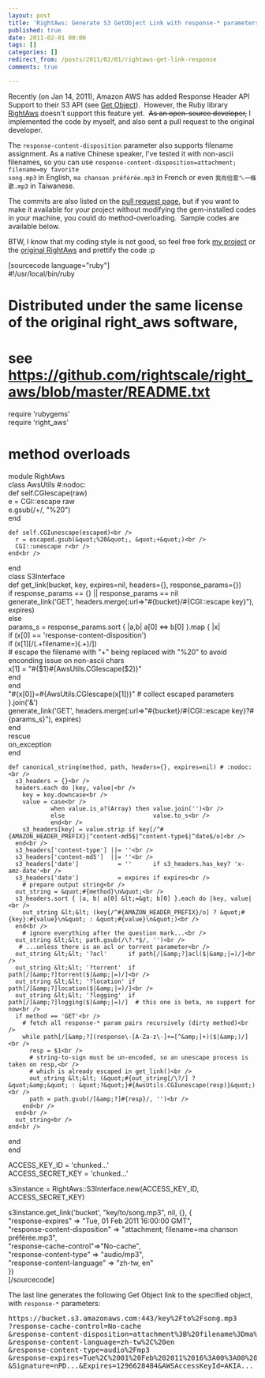 ```yaml
---
layout: post
title: 'RightAws: Generate S3 GetObject Link with response-* parameters'
published: true
date: 2011-02-01 00:00
tags: []
categories: []
redirect_from: /posts/2011/02/01/rightaws-get-link-response
comments: true

---
```


Recently (on Jan 14, 2011), Amazon AWS has added&nbsp;Response Header API Support to their S3 API (see <a href="http://docs.amazonwebservices.com/AmazonS3/latest/API/RESTObjectGET.html" target="_blank">Get Object</a>). &nbsp;However, the Ruby library <a href="https://github.com/rightscale/right_aws" target="_blank">RightAws</a> doesn't support this feature yet. &nbsp;<del>As an open-source developer,</del> I implemented the code by myself, and also sent a pull request to the original developer.

The <code>response-content-disposition</code> parameter also supports filename assignment.  As a native Chinese speaker, I've tested it with non-ascii filenames, so you can use <code>response-content-disposition=attachment; filename=my favorite song.mp3</code> in English, <code>ma chanson préférée.mp3</code> in French or even <code>我尚佮意ㄟ一條歌.mp3</code> in Taiwanese.

The commits are also listed on the <a href="https://github.com/rightscale/right_aws/pull/47" target="_blank">pull request page</a>, but if you want to make it available for your project without modifying the gem-installed codes in your machine, you could do method-overloading. &nbsp;Sample codes are available below.

BTW, I know that my coding style is not good, so feel free fork <a href="https://github.com/chitsaou/right_aws" target="_blank">my project</a> or the <a href="https://github.com/rightscale/right_aws" target="_blank">original RightAws</a> and prettify the code :p

<!--more-->

[sourcecode language="ruby"]<br />
#!/usr/local/bin/ruby<br />
# Distributed under the same license of the original right_aws software,<br />
# see https://github.com/rightscale/right_aws/blob/master/README.txt

require 'rubygems'<br />
require 'right_aws'

# method overloads<br />
module RightAws<br />
  class AwsUtils #:nodoc:<br />
    def self.CGIescape(raw)<br />
      e = CGI::escape raw<br />
      e.gsub(/\+/, &quot;%20&quot;)<br />
    end

    def self.CGIunescape(escaped)<br />
      r = escaped.gsub(&quot;%20&quot;, &quot;+&quot;)<br />
      CGI::unescape r<br />
    end<br />
  end<br />
  class S3Interface<br />
    def get_link(bucket, key, expires=nil, headers={}, response_params={})<br />
      if response_params == {} || response_params == nil<br />
        generate_link('GET', headers.merge(:url=&gt;&quot;#{bucket}/#{CGI::escape key}&quot;), expires)<br />
      else<br />
        params_s = response_params.sort { |a,b| a[0] &lt;=&gt; b[0] }.map { |x|<br />
          if (x[0] == 'response-content-disposition')<br />
            if (x[1][/(.+filename=)(.+)/])<br />
              # escape the filename with &quot;+&quot; being replaced with &quot;%20&quot; to avoid enconding issue on non-ascii chars<br />
              x[1] = &quot;#{$1}#{AwsUtils.CGIescape($2)}&quot;<br />
            end<br />
          end<br />
          &quot;#{x[0]}=#{AwsUtils.CGIescape(x[1])}&quot; # collect escaped parameters<br />
        }.join('&amp;')<br />
        generate_link('GET', headers.merge(:url=&gt;&quot;#{bucket}/#{CGI::escape key}?#{params_s}&quot;), expires)<br />
      end<br />
    rescue<br />
      on_exception<br />
    end

    def canonical_string(method, path, headers={}, expires=nil) # :nodoc:<br />
      s3_headers = {}<br />
      headers.each do |key, value|<br />
        key = key.downcase<br />
        value = case<br />
                when value.is_a?(Array) then value.join('')<br />
                else                         value.to_s<br />
                end<br />
        s3_headers[key] = value.strip if key[/^#{AMAZON_HEADER_PREFIX}|^content-md5$|^content-type$|^date$/o]<br />
      end<br />
      s3_headers['content-type'] ||= ''<br />
      s3_headers['content-md5']  ||= ''<br />
      s3_headers['date']           = ''      if s3_headers.has_key? 'x-amz-date'<br />
      s3_headers['date']           = expires if expires<br />
        # prepare output string<br />
      out_string = &quot;#{method}\n&quot;<br />
      s3_headers.sort { |a, b| a[0] &lt;=&gt; b[0] }.each do |key, value|<br />
        out_string &lt;&lt; (key[/^#{AMAZON_HEADER_PREFIX}/o] ? &quot;#{key}:#{value}\n&quot; : &quot;#{value}\n&quot;)<br />
      end<br />
        # ignore everything after the question mark...<br />
      out_string &lt;&lt; path.gsub(/\?.*$/, '')<br />
       # ...unless there is an acl or torrent parameter<br />
      out_string &lt;&lt; '?acl'      if path[/[&amp;?]acl($|&amp;|=)/]<br />
      out_string &lt;&lt; '?torrent'  if path[/[&amp;?]torrent($|&amp;|=)/]<br />
      out_string &lt;&lt; '?location' if path[/[&amp;?]location($|&amp;|=)/]<br />
      out_string &lt;&lt; '?logging'  if path[/[&amp;?]logging($|&amp;|=)/]  # this one is beta, no support for now<br />
      if method == 'GET'<br />
        # fetch all response-* param pairs recursively (dirty method)<br />
        while path[/[&amp;?](response\-[A-Za-z\-]+=[^&amp;]+)($|&amp;)/]<br />
          resp = $1<br />
          # string-to-sign must be un-encoded, so an unescape process is taken on resp,<br />
          # which is already escaped in get_link()<br />
          out_string &lt;&lt; (&quot;#{out_string[/\?/] ? &quot;&amp;&quot; : &quot;?&quot;}#{AwsUtils.CGIunescape(resp)}&quot;)<br />
          path = path.gsub(/[&amp;?]#{resp}/, '')<br />
        end<br />
      end<br />
      out_string<br />
    end<br />
  end<br />
end

ACCESS_KEY_ID = 'chunked...'<br />
ACCESS_SECRET_KEY = 'chunked...'

s3instance = RightAws::S3Interface.new(ACCESS_KEY_ID, ACCESS_SECRET_KEY)

s3instance.get_link('bucket', &quot;key/to/song.mp3&quot;, nil, {}, {<br />
  &quot;response-expires&quot; =&gt; &quot;Tue, 01 Feb 2011 16:00:00 GMT&quot;,<br />
  &quot;response-content-disposition&quot; =&gt; &quot;attachment; filename=ma chanson préférée.mp3&quot;,<br />
  &quot;response-cache-control&quot;=&gt;&quot;No-cache&quot;,<br />
  &quot;response-content-type&quot; =&gt; &quot;audio/mp3&quot;,<br />
  &quot;response-content-language&quot; =&gt; &quot;zh-tw, en&quot;<br />
})<br />
[/sourcecode]

The last line generates the following Get Object link to the specified object, with <code>response-*</code> parameters: 

<pre>https://bucket.s3.amazonaws.com:443/key%2Fto%2Fsong.mp3
?response-cache-control=No-cache
&amp;response-content-disposition=attachment%3B%20filename%3Dma%2520chanson%2520pr%25C3%25A9f%25C3%25A9r%25C3%25A9e.mp3
&amp;response-content-language=zh-tw%2C%20en
&amp;response-content-type=audio%2Fmp3
&amp;response-expires=Tue%2C%2001%20Feb%202011%2016%3A00%3A00%20GMT
&amp;Signature=nPD...&amp;Expires=1296628484&amp;AWSAccessKeyId=AKIA...</pre>
